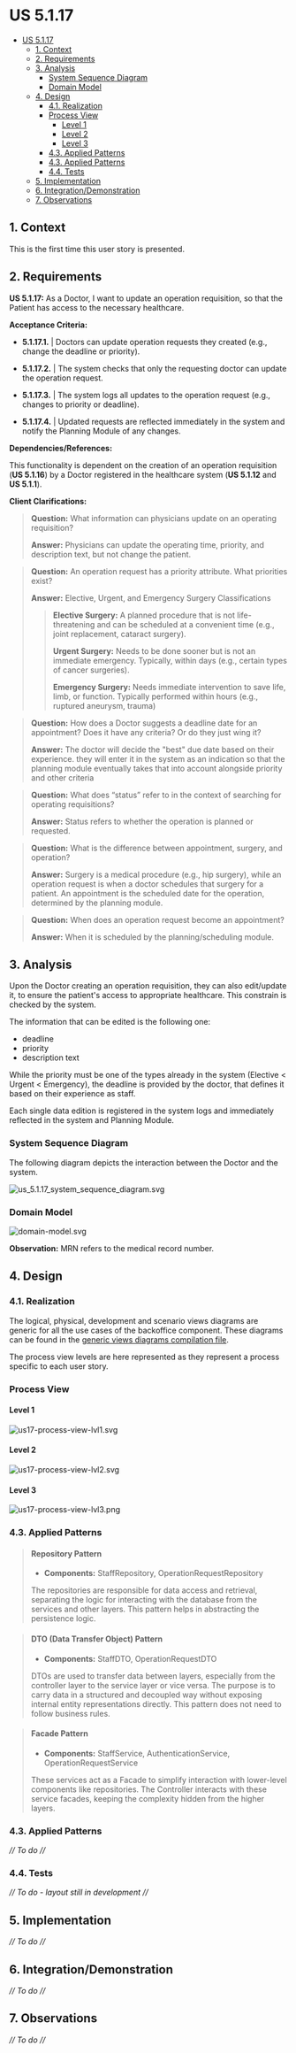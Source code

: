 # US 5.1.17

<!-- TOC -->
* [US 5.1.17](#us-5117)
  * [1. Context](#1-context)
  * [2. Requirements](#2-requirements)
  * [3. Analysis](#3-analysis)
    * [System Sequence Diagram](#system-sequence-diagram)
    * [Domain Model](#domain-model)
  * [4. Design](#4-design)
    * [4.1. Realization](#41-realization)
    * [Process View](#process-view)
      * [Level 1](#level-1)
      * [Level 2](#level-2)
      * [Level 3](#level-3)
    * [4.3. Applied Patterns](#43-applied-patterns)
    * [4.3. Applied Patterns](#43-applied-patterns-1)
    * [4.4. Tests](#44-tests)
  * [5. Implementation](#5-implementation)
  * [6. Integration/Demonstration](#6-integrationdemonstration)
  * [7. Observations](#7-observations)
<!-- TOC -->


## 1. Context

This is the first time this user story is presented.

## 2. Requirements

**US 5.1.17:** As a Doctor, I want to update an operation requisition, so that the Patient has access to the necessary healthcare.

**Acceptance Criteria:**

- **5.1.17.1.** | Doctors can update operation requests they created (e.g., change the deadline or priority).

- **5.1.17.2.** | The system checks that only the requesting doctor can update the operation request.

- **5.1.17.3.** | The system logs all updates to the operation request (e.g., changes to priority or deadline).

- **5.1.17.4.** | Updated requests are reflected immediately in the system and notify the Planning Module of any changes.


**Dependencies/References:**

This functionality is dependent on the creation of an operation requisition (**US 5.1.16**) by a Doctor registered in the healthcare 
system (**US 5.1.12** and **US 5.1.1**).

**Client Clarifications:**

> **Question:** What information can physicians update on an operating requisition?
>
> **Answer:** Physicians can update the operating time, priority, and description text, but not change the patient.


> **Question:** An operation request has a priority attribute. What priorities exist?
>
> **Answer:** Elective, Urgent, and Emergency Surgery Classifications
>
> >**Elective Surgery:** A planned procedure that is not life-threatening and can be scheduled at a convenient time (e.g., joint replacement, cataract surgery).
> >
> >**Urgent Surgery:** Needs to be done sooner but is not an immediate emergency. Typically, within days (e.g., certain types of cancer surgeries).
> >
> >**Emergency Surgery:** Needs immediate intervention to save life, limb, or function. Typically performed within hours (e.g., ruptured aneurysm, trauma)


> **Question:** How does a Doctor suggests a deadline date for an appointment? Does it have any criteria? Or do they just wing it?
>
> **Answer:** The doctor will decide the "best" due date based on their experience. they will enter it in the system as 
> an indication so that the planning module eventually takes that into account alongside priority and other criteria


> **Question:** What does “status” refer to in the context of searching for operating requisitions?
>
> **Answer:** Status refers to whether the operation is planned or requested.


> **Question:** What is the difference between appointment, surgery, and operation?
>
> **Answer:** Surgery is a medical procedure (e.g., hip surgery), while an operation request is when a doctor schedules that surgery for a patient. An appointment is the scheduled date for the operation, determined by the planning module.


> **Question:** When does an operation request become an appointment?
>
> **Answer:** When it is scheduled by the planning/scheduling module.


## 3. Analysis

Upon the Doctor creating an operation requisition, they can also edit/update it, to ensure the patient's access to appropriate
healthcare. This constrain is checked by the system.

The information that can be edited is the following one:
- deadline
- priority
- description text

While the priority must be one of the types already in the system (Elective < Urgent < Emergency), the deadline is provided by the doctor, that defines it
based on their experience as staff.

Each single data edition is registered in the system logs and immediately reflected in the system and Planning Module.

### System Sequence Diagram

The following diagram depicts the interaction between the Doctor and the system.

![us_5.1.17_system_sequence_diagram.svg](diagrams/SSD/us_5.1.17_system_sequence_diagram.svg)

### Domain Model

![domain-model.svg](diagrams/DM/domain-model.svg)

**Observation:** MRN refers to the medical record number.

## 4. Design

### 4.1. Realization

The logical, physical, development and scenario views diagrams are generic for all the use cases of the backoffice component.
These diagrams can be found in the [generic views diagrams compilation file](../../team-decisions/views/general-views.md).

The process view levels are here represented as they represent a process specific to each user story.

### Process View

#### Level 1

![us17-process-view-lvl1.svg](diagrams/Process_View/Level-1/us17-process-view-lvl1.svg)

#### Level 2

![us17-process-view-lvl2.svg](diagrams/Process_View/Level-2/us17-process-view-lvl2.svg)

#### Level 3

![us17-process-view-lvl3.png](diagrams/Process_View/Level-3/us17-process-view-lvl3.svg)

### 4.3. Applied Patterns

> #### **Repository Pattern**
>
>* **Components:** StaffRepository, OperationRequestRepository
>
> The repositories are responsible for data access and retrieval, separating the logic for interacting with the database
> from the services and other layers. This pattern helps in abstracting the persistence logic.


> #### **DTO (Data Transfer Object) Pattern**
>
>* **Components:** StaffDTO, OperationRequestDTO
>
> DTOs are used to transfer data between layers, especially from the controller layer to the service layer or vice versa.
> The purpose is to carry data in a structured and decoupled way without exposing internal entity representations directly.
> This pattern does not need to follow business rules.


> #### **Facade Pattern**
>
>* **Components:** StaffService, AuthenticationService, OperationRequestService
>
> These services act as a Facade to simplify interaction with lower-level components like repositories. The Controller
> interacts with these service facades, keeping the complexity hidden from the higher layers.


### 4.3. Applied Patterns

_// To do //_

### 4.4. Tests

_// To do - layout still in development //_ 


## 5. Implementation

_// To do //_

## 6. Integration/Demonstration

_// To do //_

## 7. Observations

_// To do //_